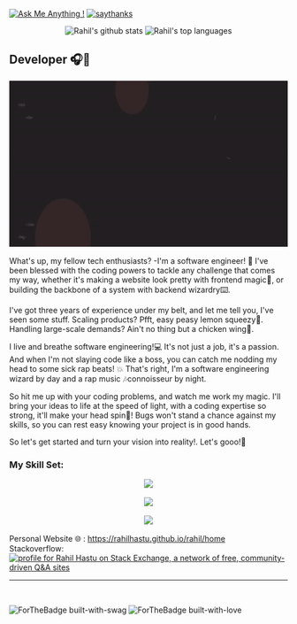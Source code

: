 <!-- [![made-with-Markdown](https://img.shields.io/badge/Made%20with-Markdown-1f425f.svg)](http://commonmark.org)
[![macOS](https://svgshare.com/i/ZjP.svg)](https://svgshare.com/i/ZjP.svg) -->
[![Ask Me Anything !](https://img.shields.io/badge/Ask%20me-anything-1abc9c.svg)](https://ngl.link/rahilhastu)
[![saythanks](https://img.shields.io/badge/say-thanks-ff69b4.svg)](https://saythanks.io/to/rahilhastu)

<div align="center" textalign="center">
  
![Rahil's github stats](https://github-readme-stats.vercel.app/api?username=rahilhastu&theme=blue-green)
![Rahil's top languages](https://github-readme-stats.vercel.app/api/top-langs/?username=rahilhastu&theme=blue-green)
  
</div>
  

<!-- [![Sparkline](https://stars.medv.io/Naereen/badges.svg)](https://github.com/rahilhastu) -->

<h2><b>Developer</b> 🎧🎯</h2>


<p align="center">
<a target="_blank" href="https://rahilhastu.github.io/rahil/home"><img src="./me.gif" alt="My Portfolio" style="width: 700px; height: 300px;"></a>
</p>

What's up, my fellow tech enthusiasts? -I'm a software engineer! 🕺 I've been blessed with the coding powers to tackle any challenge that comes my way, whether it's making a website look pretty with frontend magic🎨, or building the backbone of a system with backend wizardry⌨️.

I've got three years of experience under my belt, and let me tell you, I've seen some stuff. Scaling products? Pfft, easy peasy lemon squeezy💪. Handling large-scale demands? Ain't no thing but a chicken wing🐔.

I live and breathe software engineering!💻 It's not just a job, it's a passion. And when I'm not slaying code like a boss, you can catch me nodding my head to some sick rap beats! 💥 That's right, I'm a software engineering wizard by day and a rap music 🎶connoisseur by night.

So hit me up with your coding problems, and watch me work my magic. I'll bring your ideas to life at the speed of light, with a coding expertise so strong, it'll make your head spin💫! Bugs won't stand a chance against my skills, so you can rest easy knowing your project is in good hands.

So let's get started and turn your vision into reality!. Let's gooo!🚀<br>
<h3>My Skill Set:</h3>

<p align="center">
  <a href="https://skillicons.dev">
    <img src="https://skillicons.dev/icons?i=js,ts,jquery,webpack,html,css,flask,django,angular,vue,d3,nodejs,figma" />
  </a>
</p>
<p align="center">
  <a href="https://skillicons.dev">
    <img src="https://skillicons.dev/icons?i=py,c,cpp,java,mysql,mongodb,postgres,sqlite,regex" />
  </a>
</p>
<p align="center">
  <a href="https://skillicons.dev">
    <img src="https://skillicons.dev/icons?i=docker,kubernetes,git,github,linux,stackoverflow,svg,vscode,gcp" />
  </a>
</p>

Personal Website 🌐 : https://rahilhastu.github.io/rahil/home<br>
Stackoverflow: <a href="https://stackexchange.com/users/12047226"><img src="https://stackexchange.com/users/flair/12047226.png" width="208" height="58" alt="profile for Rahil Hastu on Stack Exchange, a network of free, community-driven Q&amp;A sites" title="profile for Rahil Hastu on Stack Exchange, a network of free, community-driven Q&amp;A sites"></a>

<hr>
<br>

![ForTheBadge built-with-swag](http://ForTheBadge.com/images/badges/built-with-swag.svg)
![ForTheBadge built-with-love](http://ForTheBadge.com/images/badges/built-with-love.svg)
